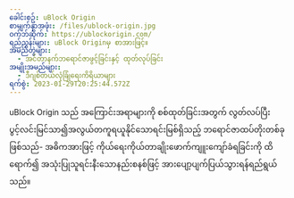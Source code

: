 ```yaml
---
ခေါင်းစဥ်: uBlock Origin
စာမျက်နှာအဖုံး: /files/ublock-origin.jpg
ဝက်ဘ်ဆိုက်: https://ublockorigin.com/
ရည်ညွှန်းများ: uBlock Originမှ စာအားဖြင့်။
အမည်တွဲများ:
  - အင်တာနက်ဘရောင်ဇာဖွင့်ခြင်းနှင့် ထုတ်လုပ်ခြင်း
အမျိုးအမည်များ:
  - ဒီဂျစ်တယ်လုံခြုံရေးကိရိယာများ
ရက်စွဲ: 2023-01-29T20:25:44.572Z
---
```

uBlock Origin သည် အကြောင်းအရာများကို စစ်ထုတ်ခြင်းအတွက် လွတ်လပ်ပြီး ပွင့်လင်းမြင်သာ၍အလွယ်တကူရယူနိုင်သောရင်းမြစ်ရှိသည့် ဘရောင်ဇာထပ်တိုးတစ်ခုဖြစ်သည်- အဓိကအားဖြင့် ကိုယ်ရေးကိုယ်တာချိုးဖောက်ကျူးကျော်ခံရခြင်းကို ထိရောက်၍ အသုံးပြုသူရင်းနီးသောနည်းစနစ်ဖြင့် အားပျော့ပျက်ပြယ်သွားရန်ရည်ရွယ်သည်။